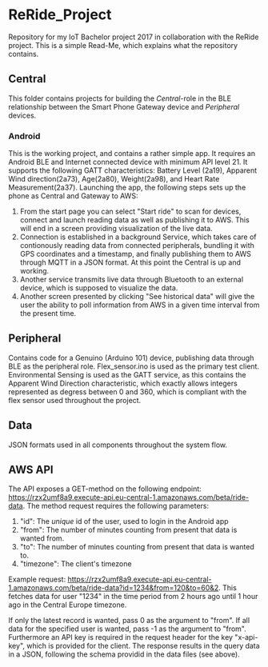 # ReRide_Project
Repository for my IoT Bachelor project 2017 in collaboration with the ReRide project. This is a simple Read-Me, which explains what the repository contains.

## Central
This folder contains projects for building the <i>Central</i>-role in the BLE relationship between the Smart Phone Gateway device and <i>Peripheral</i> devices.
### Android
This is the working project, and contains a rather simple app. It requires an Android BLE and Internet connected device with minimum API level 21. It supports the following GATT characteristics: Battery Level (2a19), Apparent Wind direction(2a73), Age(2a80), Weight(2a98), and Heart Rate Measurement(2a37). Launching the app, the following steps sets up the phone as Central and Gateway to AWS:
<ol>
  <li>From the start page you can select "Start ride" to scan for devices, connect and launch reading data as well as publishing it to AWS. This will end in a screen providing visualization of the live data.</li>
  <li>Connection is established in a background Service, which takes care of contionously reading data from connected peripherals, bundling it with GPS coordinates and a timestamp, and finally publishing them to AWS through MQTT in a JSON format. At this point the Central is up and working.</li>
  <li>Another service transmits live data through Bluetooth to an external device, which is supposed to visualize the data.</li>
  <li>Another screen presented by clicking "See historical data" will give the user the ability to poll information from AWS in a given time interval from the present time. </li>
</ol>

## Peripheral
Contains code for a Genuino (Arduino 101) device, publishing data through BLE as the peripheral role. Flex_sensor.ino is used as the primary test client. Environmental Sensing is used as the GATT service, as this contains the Apparent Wind Direction characteristic, which exactly allows integers represented as degress between 0 and 360, which is compliant with the flex sensor used throughout the project.

## Data
JSON formats used in all components throughout the system flow.

## AWS API
The API exposes a GET-method on the following endpoint: https://rzx2umf8a9.execute-api.eu-central-1.amazonaws.com/beta/ride-data.
The method request requires the following parameters:
<ol>
<li>"id": The <i>unique</i> id of the user, used to login in the Android app</li>
<li>"from": The number of minutes counting from present that data is wanted from.</li>
<li>"to": The number of minutes counting from present that data is wanted to.</li>
<li>"timezone": The client's timezone</li>
</ol>

Example request: https://rzx2umf8a9.execute-api.eu-central-1.amazonaws.com/beta/ride-data?id=1234&from=120&to=60&2. This fetches data for user "1234" in the time period from 2 hours ago until 1 hour ago in the Central Europe timezone.

If only the latest record is wanted, pass 0 as the argument to "from". If all data for the specified user is wanted, pass -1 as the argument to "from".
Furthermore an API key is required in the request header for the key "x-api-key", which is provided for the client.
The response results in the query data in a JSON, following the schema providid in the data files (see above).
